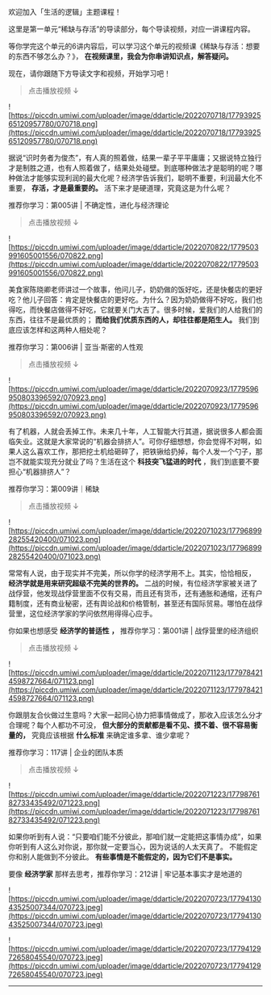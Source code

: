欢迎加入「生活的逻辑」主题课程！

这里是第一单元“稀缺与存活”的导读部分，每个导读视频，对应一讲课程内容。

等你学完这个单元的6讲内容后，可以学习这个单元的视频课《稀缺与存活：想要的东西不够怎么办？》， **在视频课里，我会为你串讲知识点，解答疑问。**

现在，请你跟随下方导读文字和视频，开始学习吧！

> 点击播放视频 ↓

![https://piccdn.umiwi.com/uploader/image/ddarticle/2022070718/1779392565120957780/070718.png](https://piccdn.umiwi.com/uploader/image/ddarticle/2022070718/1779392565120957780/070718.png)

据说“识时务者为俊杰”，有人真的照着做，结果一辈子平平庸庸；又据说特立独行才是制胜之道，也有人照着做了，结果处处碰壁。到底哪种做法才是聪明的呢？哪种做法才能够实现利润的最大化呢？经济学告诉我们，聪明不重要，利润最大化不重要， **存活，才是最重要的。** 活下来才是硬道理，究竟这是为什么呢？

推荐你学习：第005讲 | 不确定性，进化与经济理论

> 点击播放视频 ↓

![https://piccdn.umiwi.com/uploader/image/ddarticle/2022070822/1779503991605001556/070822.png](https://piccdn.umiwi.com/uploader/image/ddarticle/2022070822/1779503991605001556/070822.png)

美食家陈晓卿老师讲过一个故事，他问儿子，奶奶做的饭好吃，还是快餐店的更好吃？他儿子回答：肯定是快餐店的更好吃。为什么？因为奶奶做得不好吃，我们也得吃，而快餐店做得不好吃，它就要关门大吉了。很多时候，爱我们的人给我们的东西，往往不是最优质的； **而给我们优质东西的人，却往往都是陌生人。** 我们到底应该怎样和这两种人相处呢？

推荐你学习：第006讲 | 亚当·斯密的人性观

> 点击播放视频 ↓

![https://piccdn.umiwi.com/uploader/image/ddarticle/2022070923/1779596950803396592/070923.png](https://piccdn.umiwi.com/uploader/image/ddarticle/2022070923/1779596950803396592/070923.png)

有了机器，人就会丢掉工作。未来几十年，人工智能大行其道，据说很多人都会面临失业。这就是大家常说的“机器会排挤人”。可你仔细想想，你会觉得不对啊，如果人这么喜欢工作，那把挖土机给砸碎了，把铁锹给扔掉，每个人发一个勺子，那岂不就能实现充分就业了吗？生活在这个 **科技突飞猛进的时代** ，我们到底要不要担心“机器排挤人”？

推荐你学习：第009讲｜稀缺

> 点击播放视频 ↓

![https://piccdn.umiwi.com/uploader/image/ddarticle/2022071023/1779689928255420400/071023.png](https://piccdn.umiwi.com/uploader/image/ddarticle/2022071023/1779689928255420400/071023.png)

常常有人说，由于现实并不完美，所以你学的经济学用不上。其实，恰恰相反， **经济学就是用来研究超级不完美的世界的。** 二战的时候，有位经济学家被关进了战俘营，他发现战俘营里面不仅有交易，而且还有货币，还有通胀和通缩，还有户籍制度，还有商业秘密，还有舆论战和价格管制，甚至还有国际贸易。哪怕在战俘营里，这位经济学家的学问依然用得得心应手。

你如果也想感受 **经济学的普适性**  **，** 推荐你学习：第001讲 | 战俘营里的经济组织

> 点击播放视频 ↓

![https://piccdn.umiwi.com/uploader/image/ddarticle/2022071123/1779784214598727664/071123.png](https://piccdn.umiwi.com/uploader/image/ddarticle/2022071123/1779784214598727664/071123.png)

你跟朋友合伙做过生意吗？大家一起同心协力把事情做成了，那收入应该怎么分才合理呢？每个人都功不可没， **但大部分的贡献都是看不见、摸不着、很不容易衡量的，** 究竟应该根据 **什么标准** 来确定谁多拿、谁少拿呢？

推荐你学习：117讲 | 企业的团队本质

> 点击播放视频 ↓

![https://piccdn.umiwi.com/uploader/image/ddarticle/2022071223/1779876182733435492/071223.png](https://piccdn.umiwi.com/uploader/image/ddarticle/2022071223/1779876182733435492/071223.png)

如果你听到有人说：“只要咱们能不分彼此，那咱们就一定能把这事情办成”，如果你听到有人这么对你说，那你就一定要当心，因为说话的人太天真了。 不能假定你和别人能做到不分彼此。 **有些事情是不能假定的，因为它们不是事实。**

要像 **经济学家** 那样去思考，推荐你学习：212讲 | 牢记基本事实才是地道的

![https://piccdn.umiwi.com/uploader/image/ddarticle/2022070723/1779413043525007344/070723.jpeg](https://piccdn.umiwi.com/uploader/image/ddarticle/2022070723/1779413043525007344/070723.jpeg)

![https://piccdn.umiwi.com/uploader/image/ddarticle/2022070723/1779412972658045540/070723.jpeg](https://piccdn.umiwi.com/uploader/image/ddarticle/2022070723/1779412972658045540/070723.jpeg)

---

